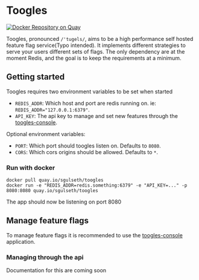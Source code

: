# Toogles

[![Docker Repository on Quay](https://quay.io/repository/sgulseth/toogles/status "Docker Repository on Quay")](https://quay.io/repository/sgulseth/toogles)

Toogles, pronounced `/'tugels/`, aims to be a high performance self hosted feature flag service(Typo intended). It implements different strategies to serve your users different sets of flags. The only dependency are at the moment Redis, and the goal is to keep the requirements at a minimum.

## Getting started

Toogles requires two environment variables to be set when started

 * `REDIS_ADDR`: Which host and port are redis running on. ie: `REDIS_ADDR="127.0.0.1:6379"`.
 * `API_KEY`: The api key to manage and set new features through the [toogles-console](https://github.com/sgulseth/toogles-console).

 Optional environment variables:

 * `PORT`: Which port should toogles listen on. Defaults to `8080`. 
 * `CORS`: Which cors origins should be allowed. Defaults to `*`.

### Run with docker

```
docker pull quay.io/sgulseth/toogles
docker run -e "REDIS_ADDR=redis.something:6379" -e "API_KEY=..." -p 8080:8080 quay.io/sgulseth/toogles
```

The app should now be listening on port 8080

## Manage feature flags

To manage feature flags it is recommended to use the [toogles-console](https://github.com/sgulseth/toogles-console) application.

### Managing through the api

Documentation for this are coming soon